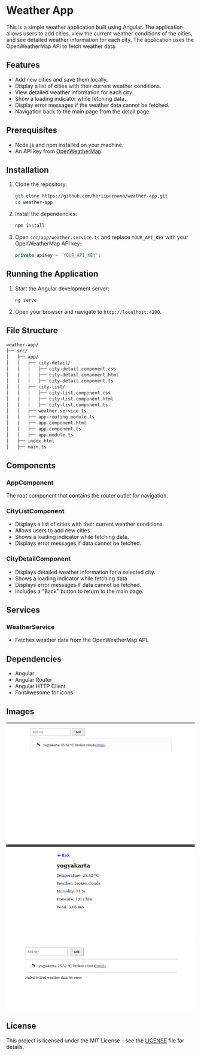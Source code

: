 # Weather App

This is a simple weather application built using Angular. The application allows users to add cities, view the current weather conditions of the cities, and see detailed weather information for each city. The application uses the OpenWeatherMap API to fetch weather data.

## Features

- Add new cities and save them locally.
- Display a list of cities with their current weather conditions.
- View detailed weather information for each city.
- Show a loading indicator while fetching data.
- Display error messages if the weather data cannot be fetched.
- Navigation back to the main page from the detail page.

## Prerequisites

- Node.js and npm installed on your machine.
- An API key from [OpenWeatherMap](https://openweathermap.org/).

## Installation

1. Clone the repository:

   ```bash
   git clone https://github.com/heriipurnama/weather-app.git
   cd weather-app
   ```

2. Install the dependencies:

   ```bash
   npm install
   ```

3. Open `src/app/weather.service.ts` and replace `YOUR_API_KEY` with your OpenWeatherMap API key:

   ```typescript
   private apiKey = 'YOUR_API_KEY';
   ```

## Running the Application

1. Start the Angular development server:

   ```bash
   ng serve
   ```

2. Open your browser and navigate to `http://localhost:4200`.

## File Structure

```
weather-app/
├── src/
│   ├── app/
│   │   ├── city-detail/
│   │   │   ├── city-detail.component.css
│   │   │   ├── city-detail.component.html
│   │   │   ├── city-detail.component.ts
│   │   ├── city-list/
│   │   │   ├── city-list.component.css
│   │   │   ├── city-list.component.html
│   │   │   ├── city-list.component.ts
│   │   ├── weather.service.ts
│   │   ├── app-routing.module.ts
│   │   ├── app.component.html
│   │   ├── app.component.ts
│   │   ├── app.module.ts
│   ├── index.html
│   ├── main.ts
```

## Components

### AppComponent

The root component that contains the router outlet for navigation.

### CityListComponent

- Displays a list of cities with their current weather conditions.
- Allows users to add new cities.
- Shows a loading indicator while fetching data.
- Displays error messages if data cannot be fetched.

### CityDetailComponent

- Displays detailed weather information for a selected city.
- Shows a loading indicator while fetching data.
- Displays error messages if data cannot be fetched.
- Includes a "Back" button to return to the main page.

## Services

### WeatherService

- Fetches weather data from the OpenWeatherMap API.

## Dependencies

- Angular
- Angular Router
- Angular HTTP Client
- FontAwesome for icons

## Images
![Deployment Demo](public/img/img-weather-1.png)
![Deployment Demo](public/img/img-weather-2.png)
![Deployment Demo](public/img/img-weather-3.png)


## License

This project is licensed under the MIT License - see the [LICENSE](LICENSE) file for details.